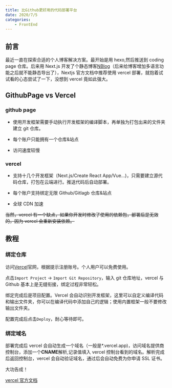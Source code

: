 ```yaml
---
title: 比Github更好用的代码部署平台
date: 2020/7/5
categories:
    - FrontEnd
---
```


## 前言

最近一直在探索合适的个人博客解决方案。最开始是用 hexo,然后推送到 coding page 仓库。后来用 Next.js 开发了个静态博客[NBlog](https://github.com/RiverTwilight/NBlog)（后来给博客增加多语言功能之后就不能静态导出了），Nextjs 官方文档中推荐使用 vercel 部署，就抱着试试看的心态尝试了一下，没想到 vercel 竟如此强大。

## GithubPage vs Vercel

### github page

-   使用开发框架需要手动执行开发框架的编译脚本，再单独为打包出来的文件夹建立 git 仓库。

-   每个账户只能拥有一个仓库&站点

-   访问速度较慢

### vercel

-   支持十几个开发框架（Next.js/Create React App/Vue...)，只需要建立源代码仓库，打包在云端进行。推送代码后自动部署。

-   每个账户支持绑定无限 Github/Gitlagb 仓库&站点

-   全球 CDN 加速

~~当然，vercel 有一个缺点，如果你开发时修改了使用的依赖包，部署后是无效的，因为 vercel 会重新安装依赖。~~

## 教程

### 绑定仓库

访问[Vercel](https://vercel.com/)官网，根据提示注册账号。个人用户可以免费使用。

点击`Import Project` -> `Import Git Repository`，输入 git 仓库地址，vercel 与 Github 基本上是无缝衔接，绑定过程非常轻松。

绑定完成后是项目配置。Vercel 会自动识别开发框架，这里可以自定义编译代码和输出文件夹，你可以在编译代码中添加自己的逻辑；使用内置框架一般不要修改输出文件夹。

配置完成后点击`Deploy`，耐心等待即可。

### 绑定域名

部署完成后 vercel 会自动生成一个域名（一般是\*.vercel.app)，访问域名提供商控制台，添加一个**CNAME**解析,记录值填入 vercel 控制台看到的域名。解析完成后返回控制台，vercel 会自动验证域名，通过后会自动免费为你申请 SSL 证书。

大功告成！

[vercel 官方文档](https://vercel.com/docs)
